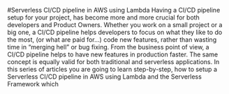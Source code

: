 #Serverless CI/CD pipeline in AWS using Lambda
Having a CI/CD pipeline setup for your project, has become more and more crucial for both developers and Product Owners.
Whether you work on a small project or a big one, a CI/CD pipeline helps developers to focus on what they like to do the most, (or what are paid for…) code new features, rather than wasting time in “merging hell” or bug fixing.
From the business point of view, a CI/CD pipeline helps to have new features in production faster.
The same concept is equally valid for both traditional and serverless applications.
In this series of articles you are going to learn step-by-step, how to setup a Serverless CI/CD pipeline in AWS using Lambda and the Serverless Framework which
